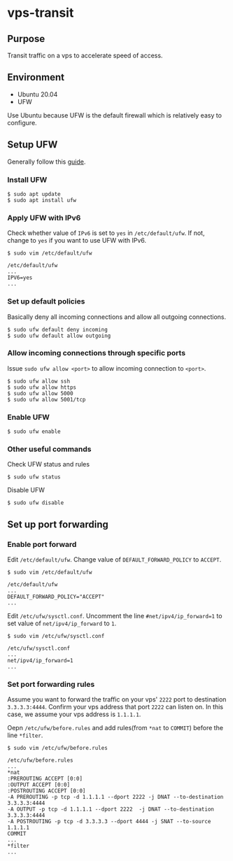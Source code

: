 # vps-transit
## Purpose
Transit traffic on a vps to accelerate speed of access.

## Environment
- Ubuntu 20.04
- UFW

Use Ubuntu because UFW is the default firewall which is relatively easy to configure.

## Setup UFW
Generally follow this [guide](https://www.digitalocean.com/community/tutorials/how-to-set-up-a-firewall-with-ufw-on-ubuntu-20-04).

### Install UFW
```
$ sudo apt update
$ sudo apt install ufw 
```

### Apply UFW with IPv6
Check whether value of `IPv6` is set to `yes` in `/etc/default/ufw`. If not, change to `yes` if you want to use UFW with IPv6.
```
$ sudo vim /etc/default/ufw

/etc/default/ufw
...
IPV6=yes
...
```

### Set up default policies
Basically deny all incoming connections and allow all outgoing connections.
```
$ sudo ufw default deny incoming
$ sudo ufw default allow outgoing
```

### Allow incoming connections through specific ports
Issue `sudo ufw allow <port>` to allow incoming connection to `<port>`.
```
$ sudo ufw allow ssh
$ sudo ufw allow https
$ sudo ufw allow 5000
$ sudo ufw allow 5001/tcp
```

### Enable UFW
```
$ sudo ufw enable
```

### Other useful commands
Check UFW status and rules
```
$ sudo ufw status
```
Disable UFW
```
$ sudo ufw disable
```

## Set up port forwarding
### Enable port forward
Edit `/etc/default/ufw`. Change value of `DEFAULT_FORWARD_POLICY` to `ACCEPT`.
```
$ sudo vim /etc/default/ufw

/etc/default/ufw
...
DEFAULT_FORWARD_POLICY="ACCEPT"
...
```

Edit `/etc/ufw/sysctl.conf`. Uncomment the line `#net/ipv4/ip_forward=1` to set value of `net/ipv4/ip_forward` to `1`.
```
$ sudo vim /etc/ufw/sysctl.conf

/etc/ufw/sysctl.conf
...
net/ipv4/ip_forward=1
...
```

### Set port forwarding rules
Assume you want to forward the traffic on your vps' `2222` port to destination `3.3.3.3:4444`. Confirm your vps address that port `2222` can listen on. In this case, we assume your vps address is `1.1.1.1`.

Oepn `/etc/ufw/before.rules` and add rules(from `*nat` to `COMMIT`) before the line `*filter`.

```
$ sudo vim /etc/ufw/before.rules

/etc/ufw/before.rules
...
*nat
:PREROUTING ACCEPT [0:0]
:OUTPUT ACCEPT [0:0]
:POSTROUTING ACCEPT [0:0]
-A PREROUTING -p tcp -d 1.1.1.1 --dport 2222 -j DNAT --to-destination 3.3.3.3:4444
-A OUTPUT -p tcp -d 1.1.1.1 --dport 2222  -j DNAT --to-destination 3.3.3.3:4444
-A POSTROUTING -p tcp -d 3.3.3.3 --dport 4444 -j SNAT --to-source 1.1.1.1
COMMIT
...
*filter
...
```
